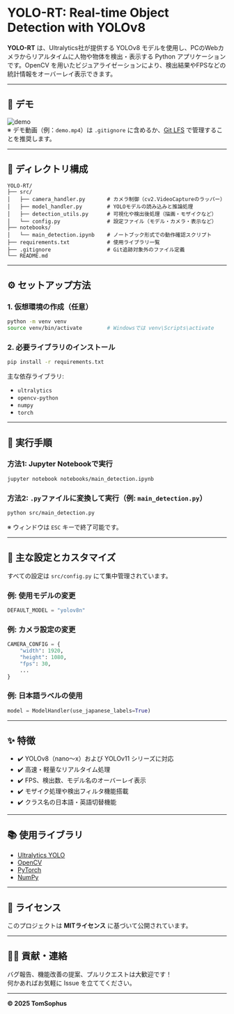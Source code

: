 
# YOLO-RT: Real-time Object Detection with YOLOv8

**YOLO-RT** は、Ultralytics社が提供する YOLOv8 モデルを使用し、PCのWebカメラからリアルタイムに人物や物体を検出・表示する Python アプリケーションです。OpenCV を用いたビジュアライゼーションにより、検出結果やFPSなどの統計情報をオーバーレイ表示できます。

---

## 🎥 デモ

![demo](demo.gif)  
※ デモ動画（例：`demo.mp4`）は `.gitignore` に含めるか、[Git LFS](https://git-lfs.com/) で管理することを推奨します。

---

## 📁 ディレクトリ構成

```
YOLO-RT/
├── src/
│   ├── camera_handler.py       # カメラ制御（cv2.VideoCaptureのラッパー）
│   ├── model_handler.py        # YOLOモデルの読み込みと推論処理
│   ├── detection_utils.py      # 可視化や検出後処理（描画・モザイクなど）
│   └── config.py               # 設定ファイル（モデル・カメラ・表示など）
├── notebooks/
│   └── main_detection.ipynb    # ノートブック形式での動作確認スクリプト
├── requirements.txt            # 使用ライブラリ一覧
├── .gitignore                  # Git追跡対象外のファイル定義
└── README.md
```

---

## ⚙️ セットアップ方法

### 1. 仮想環境の作成（任意）

```bash
python -m venv venv
source venv/bin/activate        # Windowsでは venv\Scripts\activate
```

### 2. 必要ライブラリのインストール

```bash
pip install -r requirements.txt
```

主な依存ライブラリ:
- `ultralytics`
- `opencv-python`
- `numpy`
- `torch`

---

## 🚀 実行手順

### 方法1: Jupyter Notebookで実行

```bash
jupyter notebook notebooks/main_detection.ipynb
```

### 方法2: `.py`ファイルに変換して実行（例: `main_detection.py`）

```bash
python src/main_detection.py
```

※ ウィンドウは `ESC` キーで終了可能です。

---

## 🔧 主な設定とカスタマイズ

すべての設定は `src/config.py` にて集中管理されています。

### 例: 使用モデルの変更
```python
DEFAULT_MODEL = "yolov8n"
```

### 例: カメラ設定の変更
```python
CAMERA_CONFIG = {
    "width": 1920,
    "height": 1080,
    "fps": 30,
    ...
}
```

### 例: 日本語ラベルの使用
```python
model = ModelHandler(use_japanese_labels=True)
```

---

## ✨ 特徴

- ✔️ YOLOv8（nano〜x）および YOLOv11 シリーズに対応
- ✔️ 高速・軽量なリアルタイム処理
- ✔️ FPS、検出数、モデル名のオーバーレイ表示
- ✔️ モザイク処理や検出フィルタ機能搭載
- ✔️ クラス名の日本語・英語切替機能

---

## 📚 使用ライブラリ

- [Ultralytics YOLO](https://docs.ultralytics.com/)
- [OpenCV](https://opencv.org/)
- [PyTorch](https://pytorch.org/)
- [NumPy](https://numpy.org/)

---

## 📝 ライセンス

このプロジェクトは **MITライセンス** に基づいて公開されています。

---

## 🙋‍♂️ 貢献・連絡

バグ報告、機能改善の提案、プルリクエストは大歓迎です！  
何かあればお気軽に Issue を立ててください。

---

**© 2025 TomSophus**
